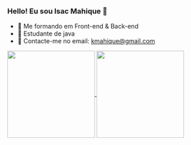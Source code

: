 ### Hello! Eu sou Isac Mahique 👋

- 🔭 Me formando em Front-end & Back-end
- 🌱 Estudante de java
- 💬 Contacte-me no email: kmahique@gmail.com


<a href="https://github.com/IsacMahique/github-readme-stats">
  <img height=200 align="center" src="https://github-readme-stats.vercel.app/api?username=IsacMahique" />
</a>
<a href="https://github.com/IsacMahique/convoychat">
  <img height=200 align="center" src="https://github-readme-stats.vercel.app/api/top-langs?username=IsacMahique&layout=compact&langs_count=8&card_width=250" />
</a>



